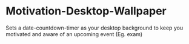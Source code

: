 # Motivation-Desktop-Wallpaper
Sets a date-countdown-timer as your desktop background to keep you motivated and aware of an upcoming event (Eg. exam)
